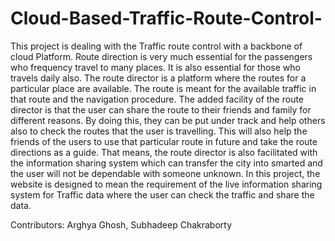 # Cloud-Based-Traffic-Route-Control-
This project is dealing with the Traffic route control with a backbone of cloud Platform. Route direction is very much essential for the passengers who frequency travel to many places. It is also essential for those who travels daily also. The route director is a platform where the routes for a particular place are available. The route is meant for the available traffic in that route and the navigation procedure. The added facility of the route director is that the user can share the route to their friends and family for different reasons. By doing this, they can be put under track and help others also to check the routes that the user is travelling. This will also help the friends of the users to use that particular route in future and take the route directions as a guide. That means, the route director is also facilitated with the information sharing system which can transfer the city into smarted and the user will not be dependable with someone unknown. In this project, the website is designed to mean the requirement of the live information sharing system for Traffic data where the user can check the traffic and share the data. 


Contributors: Arghya Ghosh, Subhadeep Chakraborty
